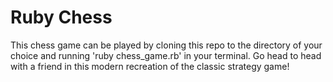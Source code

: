 # Ruby Chess

This chess game can be played by cloning this repo to the directory of your choice and running 'ruby chess_game.rb' in your terminal.  Go head to head with a friend in this modern recreation of the classic strategy game!
